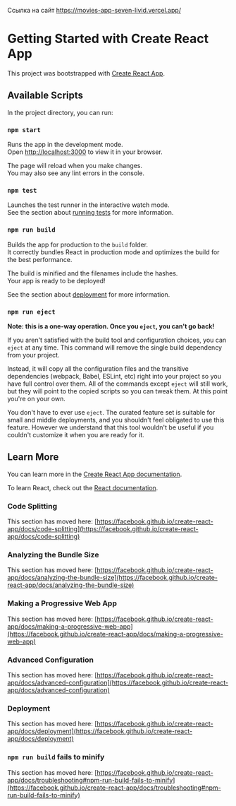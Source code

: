 Ссылка на сайт https://movies-app-seven-livid.vercel.app/

# Getting Started with Create React App

This project was bootstrapped with [Create React App](https://github.com/facebook/create-react-app).

## Available Scripts

In the project directory, you can run:

### `npm start`

Runs the app in the development mode.\
Open [http://localhost:3000](http://localhost:3000) to view it in your browser.

The page will reload when you make changes.\
You may also see any lint errors in the console.

### `npm test`

Launches the test runner in the interactive watch mode.\
See the section about [running tests](https://facebook.github.io/create-react-app/docs/running-tests) for more information.

### `npm run build`

Builds the app for production to the `build` folder.\
It correctly bundles React in production mode and optimizes the build for the best performance.

The build is minified and the filenames include the hashes.\
Your app is ready to be deployed!

See the section about [deployment](https://facebook.github.io/create-react-app/docs/deployment) for more information.

### `npm run eject`

**Note: this is a one-way operation. Once you `eject`, you can't go back!**

If you aren't satisfied with the build tool and configuration choices, you can `eject` at any time. This command will remove the single build dependency from your project.

Instead, it will copy all the configuration files and the transitive dependencies (webpack, Babel, ESLint, etc) right into your project so you have full control over them. All of the commands except `eject` will still work, but they will point to the copied scripts so you can tweak them. At this point you're on your own.

You don't have to ever use `eject`. The curated feature set is suitable for small and middle deployments, and you shouldn't feel obligated to use this feature. However we understand that this tool wouldn't be useful if you couldn't customize it when you are ready for it.

## Learn More

You can learn more in the [Create React App documentation](https://facebook.github.io/create-react-app/docs/getting-started).

To learn React, check out the [React documentation](https://reactjs.org/).

### Code Splitting

This section has moved here: [https://facebook.github.io/create-react-app/docs/code-splitting](https://facebook.github.io/create-react-app/docs/code-splitting)

### Analyzing the Bundle Size

This section has moved here: [https://facebook.github.io/create-react-app/docs/analyzing-the-bundle-size](https://facebook.github.io/create-react-app/docs/analyzing-the-bundle-size)

### Making a Progressive Web App

This section has moved here: [https://facebook.github.io/create-react-app/docs/making-a-progressive-web-app](https://facebook.github.io/create-react-app/docs/making-a-progressive-web-app)

### Advanced Configuration

This section has moved here: [https://facebook.github.io/create-react-app/docs/advanced-configuration](https://facebook.github.io/create-react-app/docs/advanced-configuration)

### Deployment

This section has moved here: [https://facebook.github.io/create-react-app/docs/deployment](https://facebook.github.io/create-react-app/docs/deployment)

### `npm run build` fails to minify

This section has moved here: [https://facebook.github.io/create-react-app/docs/troubleshooting#npm-run-build-fails-to-minify](https://facebook.github.io/create-react-app/docs/troubleshooting#npm-run-build-fails-to-minify)

<!-- App 1 Первая часть - получить список фильмов с сервера и отобразить их в приложении.

1. Сверстайте макет по мокапам. Достаточно списка фильмов - без поиска.
2. Зарегистрируйтесь на сервисе, создайте API ключ для вашего приложения (Тип использования 3. 3.выберите "Обучение", поля можно заполнить любыми данными)
3. Используя API поиска фильмов получите фильмы по поиску по ключему слову "return" и выведите их на страницу
Примечания:
Настройте все инструменты по контролю качества кода, как и в предыдущей проекте (eslint/prettier/husky/lint-staged). Для всех последующих проектов этот шаг требуется по-умолчанию.
Для форматирования времени пользуйтесь date-fns
Напишите отдельную функцию для сокращения текста описания, сокращенный текст не должен обрезать слова на середине.
На жанры пока сделайте "заглушки" - отобразим настоящие данные из апи позже 

App #2 доработаем наше приложение.
1. Добавить индикатор загрузки - возьмите из библиотеки Antd компонент Spin.
2. Реализуйте обработку ошибок - возьмите компонент Alert
3. Реализуйте обработку ситуации, когда у пользователя нет сети (вы можете эмулировать это в chrome dev tools).

App #3 Добавим функционал поиска и пагинации. Пагинация - это постраничный вывод информации в веб страницах.

1. Добавить текстовое поле ввода, по изменению которого будет выполняться поиск
2. Сделать серверную пагинацию (при переключении страниц должны отправляться новые запросы) с применением компонента Pagination.

Требования к поиску:
Поиск должен происходить сразу после того, как пользователь ввел поисковый запрос (без нажатия на кнопку)
При вводе символов в поле ввода запросы не должны отправляться сразу в целях избежания лишних запросов на сервер. Дождитесь, пока пользователь допечатает. Используйте для этого функцию debounce из lodash
Если поиск не дал результатов, должно отображаться сообщение об этом
Пока фильмы загружаются, должен отображаться спиннер загрузки
Результаты поиска должны быть разделены постранично (используйте antd pagination). Постраничное деление данных (pagination) реализовывается на сервере, вам лишь нужно отобразить интерфейс для его использования. Найдите необходимое API для этого и воспользуйтесь им.

App #4 Добавим функционал добавления в избранное и отображение жанров.

1. При запуске вашего приложения создаем новую гостевую сессию по апи
2. Разделяем приложение на 2 таба - Search и Rated, в табе Rated выводим только список тех фильмов, которы оценивали (см апи) без строки поиска - в остальном макет идетичен.
3. Добавляем звезды для голосования (компонент Rate). Если вы не голосовали за фильм - все звезды должны быть пустыми, если голосовали - тот рейтинг, что вы проставили фильму.
4. Добавить блок с текущим рейтингом в правом-верхнем углу блока, сделать изменение цвета круга в зависимости от рейтинга (см ниже).
5. При старте приложения получать список жанров, хранить данные с помощью React.Context, отображать по соотвествующим ID в списке жанров карточки.

App #5
1. Проверяем на наличие ошибок, убеждаемся что все работает исправно и деплоим на сервер, ссылку на работающее приложение размещаем в README.md.
Ошибки Mistake
1.	Пагинация должна показывать полное количество страниц и должна быть возможность перелистнуть на последнюю страницу. Для пагинации лучше использовать готовый компонент antd.
2.	Гостевая сессия должна сохраняться при повторном открытии приложения.
3.	Работа с api это уже не просто утилита. Познакомься с примером популярной архитектуры приложений https://github.com/alan2207/bulletproof-react/blob/master/docs/project-structure.md
4.	https://github.com/ViktoryShe/Movies-App/tree/main/src/utils формат jsx/tsx должен быть только у файлов с разметкой.
5.	Рекомендую познакомиться с объектом URL и searchParams.
6.	У каждого запроса к серверу должен проверяться статус.
7.	В случае ошибок запросов об этом нужно оповещать пользователя, а не выводить их в консоль. В готовом приложение в целом не должно быть выводов в консоль.
8.	https://github.com/ViktoryShe/Movies-App/blob/main/src/components/App/App.jsx#L80 этот catch никогда не отработает. Тут получается излишняя вложенность, тройной уровень try/catch. Стоит подумать об оптимизации.
Так же нужно провести ревизию других запросов на аналогичные проблемы.
9.	https://github.com/ViktoryShe/Movies-App/blob/main/src/components/App/App.jsx#L137 функция возвращающая jsx — это компонент, соответственно нужно выносить в отдельный файл, либо убирать обертку в виде функции.
10.	https://github.com/ViktoryShe/Movies-App/blob/main/src/components/GenresContext/GenresContext.jsx обычно в проектах не смешивают хуки и классовые компоненты.
11.	https://github.com/ViktoryShe/Movies-App/blob/main/src/components/CardList/CardList.jsx#L28C21-L28C29 индексы массивов не используются для ключей.
12.	https://github.com/ViktoryShe/Movies-App/blob/main/src/components/CardList/CardList.jsx#L23C1-L41C4 опять же нет смыла выносить эту логику в самостоятельную функцию. Перенеси в return компонента.
13.	Перепроверь все компоненты и убери лишние функции создания верстки.
14.	https://github.com/ViktoryShe/Movies-App/blob/main/src/components/Card/Card.jsx#L86C39-L86C76 старайся избегать инлйан стилей.
15.	https://github.com/ViktoryShe/Movies-App/tree/main/src/components/MoviesContext неиспользуемое нужно удалять.
16.	https://github.com/ViktoryShe/Movies-App/blob/main/src/components/NoResults/NoResults.jsx уже существует оповещение об ошибках, переиспользуй его для различных сообщений.
17.	При повторном открытии приложения оцененные ранее фильмы должны отображаться.
18.	Логика обработки ошибок запросов при создании гостевой сессии должна быт во всех запросах. Т.е. в случае ошибки запрос не должен возвращать никаких результатов и не должен делать выводов в консоль. Он должен пробросить ошибку, которую перехватит компонент и обработает её как нужно.
19.	https://github.com/ViktoryShe/Movies-App/blob/main/src/components/Card/Card.jsx#L40C1-L63C4 нужно либо вынести в отдельные компоненты, либо убрать функции создания и перенести в render этого компонента. Не должно быть функций создания компонентов в компонентах.
20.	Перепроверь все компоненты и убери лишние функции создания верстки.

-->